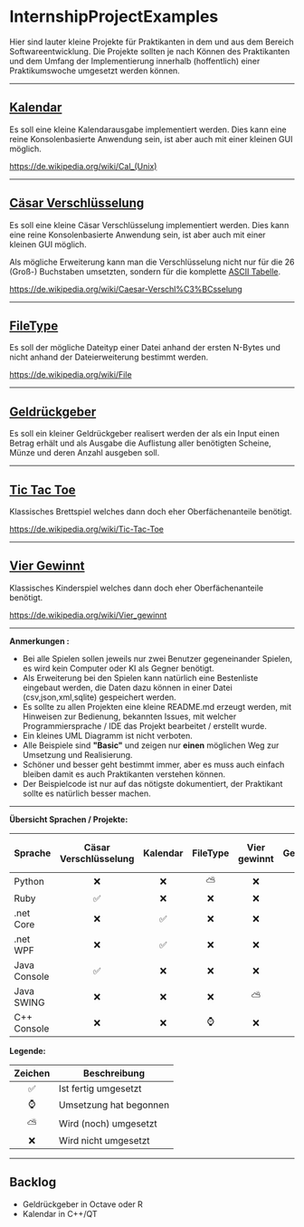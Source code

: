 # InternshipProjectExamples

Hier sind lauter kleine Projekte für Praktikanten in dem und aus dem Bereich Softwareentwicklung. Die Projekte sollten je nach Können des Praktikanten und dem Umfang der Implementierung innerhalb (hoffentlich) einer Praktikumswoche umgesetzt werden können.

---

## [Kalendar](./Calendar)

Es soll eine kleine Kalendarausgabe implementiert werden. Dies kann eine reine Konsolenbasierte Anwendung sein, ist aber auch mit einer kleinen GUI möglich.

https://de.wikipedia.org/wiki/Cal_(Unix)

---

## [Cäsar Verschlüsselung](./CaesarCipher)

Es soll eine kleine Cäsar Verschlüsselung implementiert werden. Dies kann eine reine Konsolenbasierte Anwendung sein, ist aber auch mit einer kleinen GUI möglich.

Als mögliche Erweiterung kann man die Verschlüsselung nicht nur für die 26 (Groß-) Buchstaben umsetzten, sondern für die komplette [ASCII Tabelle](https://de.wikipedia.org/wiki/American_Standard_Code_for_Information_Interchange#ASCII-Tabelle).

https://de.wikipedia.org/wiki/Caesar-Verschl%C3%BCsselung

---

## [FileType](./FileType)

Es soll der mögliche Dateityp einer Datei anhand der ersten N-Bytes und nicht anhand der
Dateierweiterung bestimmt werden.

https://de.wikipedia.org/wiki/File

---

## [Geldrückgeber](./Geldrueckgeber)

Es soll ein kleiner Geldrückgeber realisert werden der als ein Input einen Betrag erhält und als Ausgabe
die Auflistung aller benötigten Scheine, Münze und deren Anzahl ausgeben soll.

---

## [Tic Tac Toe](./TicTacToe)

Klassisches Brettspiel welches dann doch eher Oberfächenanteile benötigt.

https://de.wikipedia.org/wiki/Tic-Tac-Toe

---

## [Vier Gewinnt](./ConnectFour)

Klassisches Kinderspiel welches dann doch eher Oberfächenanteile benötigt.

https://de.wikipedia.org/wiki/Vier_gewinnt

---

**Anmerkungen :**

- Bei alle Spielen sollen jeweils nur zwei Benutzer gegeneinander Spielen, es wird kein Computer oder KI als Gegner benötigt.
- Als Erweiterung bei den Spielen kann natürlich eine Bestenliste eingebaut werden, die Daten dazu
können in einer Datei (csv,json,xml,sqlite) gespeichert werden.
- Es sollte zu allen Projekten eine kleine README.md erzeugt werden, mit Hinweisen zur Bedienung, bekannten Issues, mit welcher Programmiersprache / IDE das Projekt bearbeitet / erstellt wurde.
- Ein kleines UML Diagramm ist nicht verboten.
- Alle Beispiele sind **"Basic"** und zeigen nur **einen** möglichen Weg zur Umsetzung und Realisierung.
- Schöner und besser geht bestimmt immer, aber es muss auch einfach bleiben damit es auch Praktikanten verstehen können.
- Der Beispielcode ist nur auf das nötigste dokumentiert, der Praktikant sollte es natürlich besser machen.

---

**Übersicht Sprachen / Projekte:**

|Sprache     |Cäsar Verschlüsselung|Kalendar|FileType|Vier gewinnt|Geldrückgeber|Tic Tac Toe|
|------------|:-------------------:|:------:|:------:|:----------:|:-----------:|:---------:|
|Python      |&#10060;             |&#10060;|&#9925; |&#10060;    |&#9989;      |&#10060;   |
|Ruby        |&#9989;              |&#10060;|&#10060;|&#10060;    |&#10060;     |&#10060;   |
|.net Core   |&#10060;             |&#9989; |&#10060;|&#10060;    |&#10060;     |&#10060;   |
|.net WPF    |&#10060;             |&#9989; |&#10060;|&#10060;    |&#10060;     |&#9989;    |
|Java Console|&#9989;              |&#10060;|&#10060;|&#10060;    |&#9989;      |&#10060;   |
|Java SWING  |&#10060;             |&#10060;|&#10060;|&#9925;     |&#10060;     |&#8986;    |
|C++ Console |&#10060;             |&#10060;|&#8986; |&#10060;    |&#10060;     |&#10060;   |


**Legende:**

|Zeichen|Beschreibung|
|:-:|-|
|&#9989;|Ist fertig umgesetzt|
|&#8986;|Umsetzung hat begonnen|
|&#9925;|Wird (noch) umgesetzt|
|&#10060;|Wird nicht umgesetzt|


---

## Backlog

- Geldrückgeber in Octave oder R
- Kalendar in C++/QT
